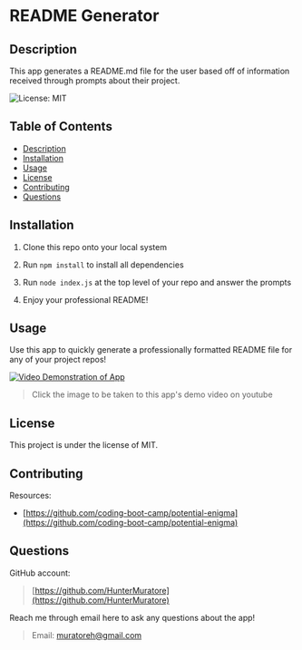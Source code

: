# README Generator

## Description

This app generates a README.md file for the user based off of information received through prompts about their project.

![License: MIT](https://img.shields.io/badge/License-MIT-yellow.svg)

## Table of Contents

- [Description](#description)
- [Installation](#installation)
- [Usage](#usage)
- [License](#license)
- [Contributing](#contributing)
- [Questions](#questions)

## Installation

1. Clone this repo onto your local system

2. Run `npm install` to install all dependencies

3. Run `node index.js` at the top level of your repo and answer the prompts

4. Enjoy your professional README!

## Usage

Use this app to quickly generate a professionally formatted README file for any of your project repos!

[![Video Demonstration of App](https://img.youtube.com/vi/W8Cs4aJQ-fo/maxresdefault.jpg)](https://www.youtube.com/watch?v=W8Cs4aJQ-fo)
>Click the image to be taken to this app's demo video on youtube

## License

This project is under the license of MIT.

## Contributing

Resources:

- [https://github.com/coding-boot-camp/potential-enigma](https://github.com/coding-boot-camp/potential-enigma)

## Questions

GitHub account:

>[https://github.com/HunterMuratore](https://github.com/HunterMuratore)

Reach me through email here to ask any questions about the app!

>Email: [muratoreh@gmail.com](mailto:muratoreh@gmail.com)
